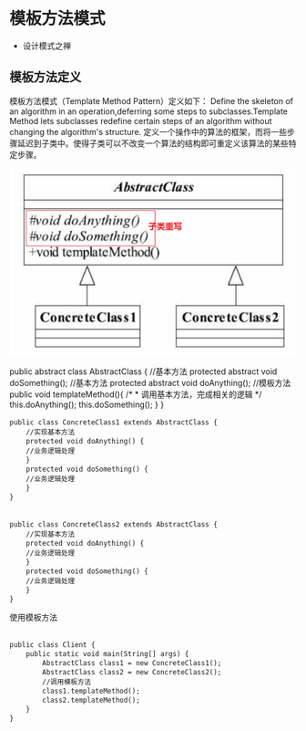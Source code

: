 # 模板方法模式

 
- 设计模式之禅

## 模板方法定义

模板方法模式（Template Method Pattern）定义如下：
Define the skeleton of an algorithm in an operation,deferring some steps to subclasses.Template
Method lets subclasses redefine certain steps of an algorithm without changing the algorithm's
structure.
定义一个操作中的算法的框架，而将一些步骤延迟到子类中。使得子类可以不改变一个算法的结构即可重定义该算法的某些特定步骤。

![模板方法模式 图](模板方法模式.png)


public abstract class AbstractClass {
    //基本方法
    protected abstract void doSomething();
    //基本方法
    protected abstract void doAnything();
    //模板方法
    public void templateMethod(){
        /*
        * 调用基本方法，完成相关的逻辑
        */
        this.doAnything();
        this.doSomething();
    }
}
 
```
public class ConcreteClass1 extends AbstractClass {
    //实现基本方法
    protected void doAnything() {
    //业务逻辑处理
    }
    protected void doSomething() {
    //业务逻辑处理
    }
}


public class ConcreteClass2 extends AbstractClass {
    //实现基本方法
    protected void doAnything() {
    //业务逻辑处理
    }
    protected void doSomething() {
    //业务逻辑处理
    }
}

```
使用模板方法
``` 
 
public class Client {
    public static void main(String[] args) {
        AbstractClass class1 = new ConcreteClass1();
        AbstractClass class2 = new ConcreteClass2();
        //调用模板方法
        class1.templateMethod();
        class2.templateMethod();
    }
}


```









 


























